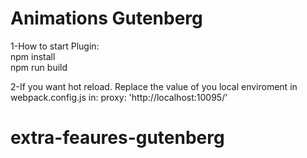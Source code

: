 # Animations Gutenberg

1-How to start Plugin:  
npm install  
npm run build

2-If you want hot reload. Replace the value of you local enviroment in webpack.config.js in:
proxy: 'http://localhost:10095/'
# extra-feaures-gutenberg
